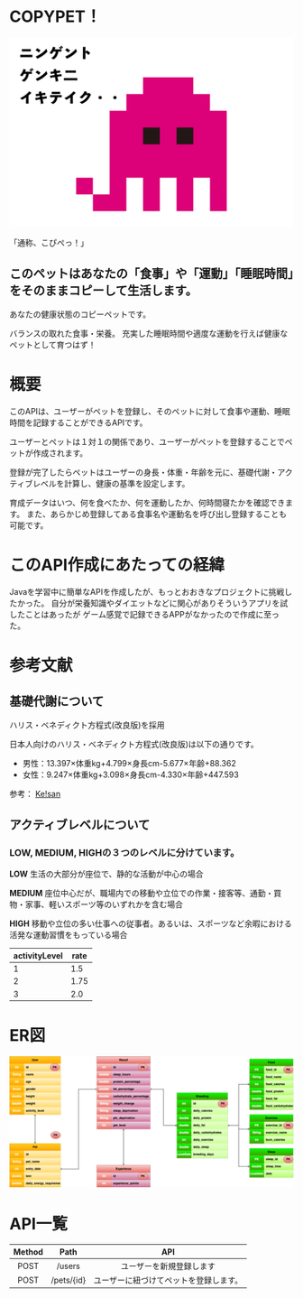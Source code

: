 # COPYPET！

![title](img/title.png "top")

「通称、こぴぺっ！」

## このペットはあなたの「食事」や「運動」「睡眠時間」をそのままコピーして生活します。

あなたの健康状態のコピーペットです。

バランスの取れた食事・栄養。
充実した睡眠時間や適度な運動を行えば健康なペットとして育つはず！

# 概要

このAPIは、ユーザーがペットを登録し、そのペットに対して食事や運動、睡眠時間を記録することができるAPIです。

ユーザーとペットは１対１の関係であり、ユーザーがペットを登録することでペットが作成されます。

登録が完了したらペットはユーザーの身長・体重・年齢を元に、基礎代謝・アクティブレベルを計算し、健康の基準を設定します。

育成データはいつ、何を食べたか、何を運動したか、何時間寝たかを確認できます。
また、あらかじめ登録してある食事名や運動名を呼び出し登録することも可能です。

# このAPI作成にあたっての経緯

Javaを学習中に簡単なAPIを作成したが、もっとおおきなプロジェクトに挑戦したかった。
自分が栄養知識やダイエットなどに関心がありそういうアプリを試したことはあったが
ゲーム感覚で記録できるAPPがなかったので作成に至った。

# 参考文献

## 基礎代謝について

ハリス・ベネディクト方程式(改良版)を採用

日本人向けのハリス・ベネディクト方程式(改良版)は以下の通りです。

- 男性：13.397×体重kg+4.799×身長cm-5.677×年齢+88.362
- 女性：9.247×体重kg+3.098×身長cm-4.330×年齢+447.593

参考：
[Ke!san](https://keisan.casio.jp/exec/system/1161228736)

## アクティブレベルについて

### LOW, MEDIUM, HIGHの３つのレベルに分けています。

__LOW__ 生活の大部分が座位で、静的な活動が中心の場合

__MEDIUM__ 座位中心だが、職場内での移動や立位での作業・接客等、通勤・買物・家事、軽いスポーツ等のいずれかを含む場合

__HIGH__ 移動や立位の多い仕事への従事者。あるいは、スポーツなど余暇における活発な運動習慣をもっている場合

| activityLevel | rate |
|---------------|------|
| 1             | 1.5  |
| 2             | 1.75 |
| 3             | 2.0  |

# ER図

![ER図](img/ER.Diagram.png "ER")

# API一覧

| Method |    Path    |         API         |
|:------:|:----------:|:-------------------:|
|  POST  |   /users   |    ユーザーを新規登録します     |
|  POST  | /pets/{id} | ユーザーに紐づけてペットを登録します。 |

<br>


